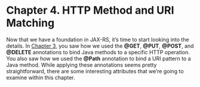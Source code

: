 # Chapter 4. HTTP Method and URI Matching


Now that we have a foundation in JAX-RS, it’s time to start looking into the details. In [Chapter 3](../chapter3/your_first_jax_rs_service.md), you saw how we used the **@GET**, **@PUT**, **@POST**, and **@DELETE** annotations to bind Java methods to a specific HTTP operation. You also saw how we used the **@Path** annotation to bind a URI pattern to a Java method. While applying these annotations seems pretty straightforward, there are some interesting attributes that we’re going to examine within this chapter.